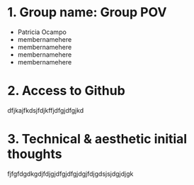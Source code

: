 # 1. Group name: Group POV
* Patricia Ocampo
* membernamehere
* membernamehere
* membernamehere
* membernamehere

# 2. Access to Github
dfjkajfkdsjfdjkffjdfgjdfgjkd

# 3. Technical & aesthetic initial thoughts
fjfgfdgdkgdjfdjgjdfgjdfgjdgjfdjgdsjsjdgjdjgk